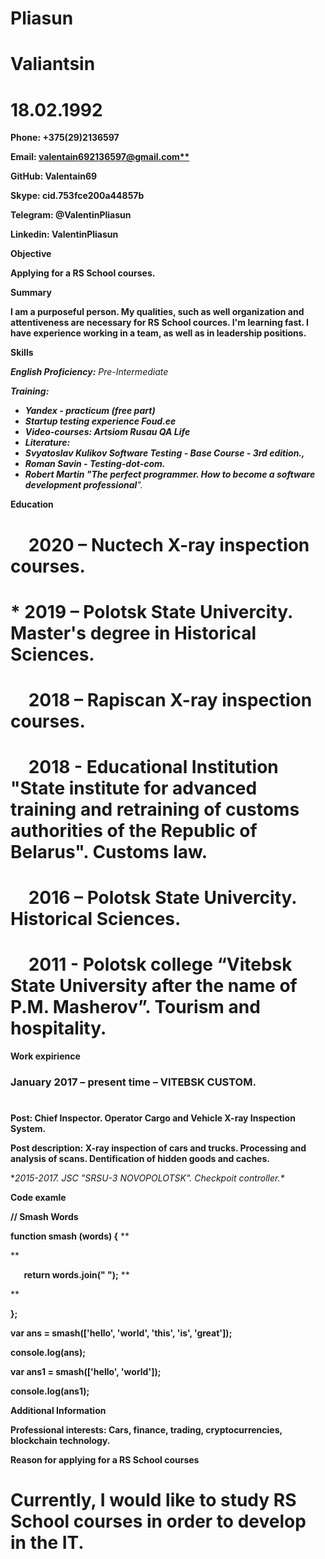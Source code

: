 ﻿

# **Pliasun**
# **Valiantsin** 
# **18.02.1992**
**Phone: +375(29)2136597** 

**Email: [valentain692136597@gmail.com**](mailto:valentain692136597@gmail.com)**

**GitHub: Valentain69**

**Skype: cid.753fce200a44857b**

**Telegram: @ValentinPliasun**

**Linkedin: ValentinPliasun**



**Objective**


**Applying for a RS School courses.**

**Summary**



**I am a purposeful person. My qualities, such as well organization and attentiveness are necessary for RS School cources. I'm learning fast. I have experience working in a team, as well as in leadership positions.**

**Skills**



***English Proficiency:** Pre-Intermediate*

***Training:***

- ***Yandex - practicum (free part)***
- ***Startup testing experience Foud.ee***
- ***Video-courses: Artsiom Rusau QA Life***
- ***Literature:*** 
- ***Svyatoslav Kulikov Software Testing - Base Course - 3rd edition.,***
- ***Roman Savin - Testing-dot-com.***
- ***Robert Martin "The perfect programmer. How to become a software development professional**".*

**Education**

# `  `**2020 – Nuctech X-ray inspection courses.**
# *   **2019 – Polotsk State Univercity. Master's degree in Historical Sciences.**
# `  `**2018 – Rapiscan X-ray inspection courses.**
# `  `**2018 - Educational Institution "State institute for advanced training and retraining of customs authorities     of the Republic of Belarus". Customs law.**
# `  `**2016 – Polotsk State Univercity. Historical Sciences.**
# `  `**2011 - Polotsk college “Vitebsk State University after the name of P.M. Masherov”. Tourism and hospitality.**
**Work expirience**
### 
###
### **January 2017 – present time – VITEBSK CUSTOM.**
#
**Post: Chief Inspector. Operator Cargo and Vehicle X-ray Inspection System.** 

**Post description: X-ray inspection of cars and trucks. Processing and analysis of scans. Dentification of hidden goods and caches.** 

**2015-2017. JSC "SRSU-3 NOVOPOLOTSK". Checkpoit controller.\**

**Code examle**



**// Smash Words**

**function smash (words) {**
**

**


`   `**return words.join(" ");**
**

**


**};**

**var ans = smash(['hello', 'world', 'this', 'is', 'great']);**

**console.log(ans);**

**var ans1 = smash(['hello', 'world']);**

**console.log(ans1);**

**Additional Information**



**Professional interests: Cars, finance, trading, cryptocurrencies, blockchain technology.**

**Reason for applying for a RS School courses**



# **Currently, I would like to study  RS School courses in order to develop in the IT.** 
